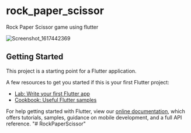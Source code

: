 # rock_paper_scissor

Rock Paper Scissor game using flutter

![Screenshot_1617442369](https://user-images.githubusercontent.com/57295358/113474461-b309de00-948d-11eb-97ea-d941d540aad0.png)


## Getting Started

This project is a starting point for a Flutter application.

A few resources to get you started if this is your first Flutter project:

- [Lab: Write your first Flutter app](https://flutter.dev/docs/get-started/codelab)
- [Cookbook: Useful Flutter samples](https://flutter.dev/docs/cookbook)

For help getting started with Flutter, view our
[online documentation](https://flutter.dev/docs), which offers tutorials,
samples, guidance on mobile development, and a full API reference.
"# RockPaperScissor" 
